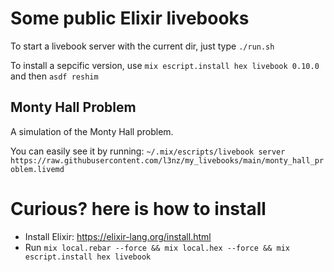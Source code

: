 # Some public Elixir livebooks


To start a livebook server with the current dir, just type `./run.sh`	

To install a sepcific version, use `mix escript.install hex livebook 0.10.0` and then `asdf reshim`

## Monty Hall Problem


A simulation of the Monty Hall problem.

You can easily see it by running:  `~/.mix/escripts/livebook server https://raw.githubusercontent.com/l3nz/my_livebooks/main/monty_hall_problem.livemd`




# Curious? here is how to install

* Install Elixir: https://elixir-lang.org/install.html
* Run `mix local.rebar --force && mix local.hex --force && mix escript.install hex livebook`

